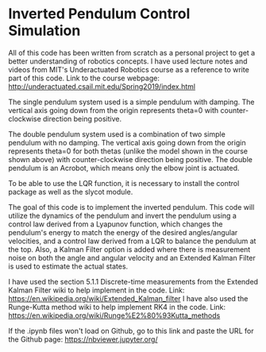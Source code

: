 # Inverted Pendulum Control Simulation

All of this code has been written from scratch as a personal project to get a better understanding of robotics concepts. I have used lecture notes and videos from MIT's Underactuated Robotics course as a reference to write part of this code. Link to the course webpage: http://underactuated.csail.mit.edu/Spring2019/index.html

The single pendulum system used is a simple pendulum with damping. The vertical axis going down from the origin represents theta=0 with counter-clockwise direction being positive.

The double pendulum system used is a combination of two simple pendulum with no damping. The vertical axis going down from the origin represents theta=0 for both thetas (unlike the model shown in the course shown above) with counter-clockwise direction being positive. The double pendulum is an Acrobot, which means only the elbow joint is actuated.

To be able to use the LQR function, it is necessary to install the control package as well as the slycot module. 

The goal of this code is to implement the inverted pendulum. This code will utilize the dynamics of the pendulum and invert the pendulum using a control law derived from a Lyapunov function, which changes the pendulum's energy to match the energy of the desired angles/angular velocities, and a control law derived from a LQR to balance the pendulum at the top. Also, a Kalman Filter option is added where there is measurement noise on both the angle and angular velocity and an Extended Kalman Filter is used to estimate the actual states.

I have used the section 5.1.1 Discrete-time measurements from the Extended Kalman Filter wiki to help implement in the code. Link: https://en.wikipedia.org/wiki/Extended_Kalman_filter
I have also used the Runge-Kutta method wiki to help implement RK4 in the code. Link: https://en.wikipedia.org/wiki/Runge%E2%80%93Kutta_methods

If the .ipynb files won't load on Github, go to this link and paste the URL for the Github page: https://nbviewer.jupyter.org/